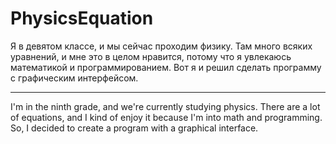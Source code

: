 # PhysicsEquation
Я в девятом классе, и мы сейчас проходим физику. Там много всяких уравнений, и мне это в целом нравится, потому что я увлекаюсь математикой и программированием. Вот я и решил сделать программу с графическим интерфейсом.

--- --- 

I'm in the ninth grade, and we're currently studying physics. There are a lot of equations, and I kind of enjoy it because I'm into math and programming. So, I decided to create a program with a graphical interface.


